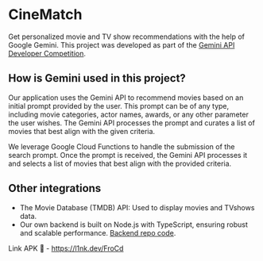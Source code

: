 # CineMatch

Get personalized movie and TV show recommendations with the help of Google Gemini. This project was developed as part of the [Gemini API Developer Competition](https://ai.google.dev/competition).
## How is Gemini used in this project?
Our application uses the Gemini API to recommend movies based on an initial prompt provided by the user. This prompt can be of any type, including movie categories, actor names, awards, or any other parameter the user wishes. The Gemini API processes the prompt and curates a list of movies that best align with the given criteria.

We leverage Google Cloud Functions to handle the submission of the search prompt. Once the prompt is received, the Gemini API processes it and selects a list of movies that best align with the provided criteria.
## Other integrations
- The Movie Database (TMDB) API: Used to display movies and TVshows data.
- Our own backend is built on Node.js with TypeScript, ensuring robust and scalable performance. [Backend repo code](https://github.com/FlutterPiaui/cloud_funtions).


Link APK 🔗 - https://l1nk.dev/FroCd